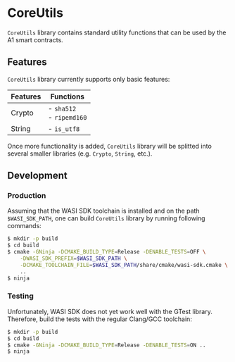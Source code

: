 # CoreUtils

`CoreUtils` library contains standard utility functions that can be used by the A1 smart contracts.

## Features

`CoreUtils` library currently supports only basic features:

| Features | Functions   |
| -------- |-------------|
| Crypto   | - `sha512` <br/> - `ripemd160` |
| String   | - `is_utf8` |

Once more functionality is added, `CoreUtils` library will be splitted into several smaller libraries (e.g. `Crypto`, `String`, etc.).

## Development

### Production

Assuming that the WASI SDK toolchain is installed and on the path `$WASI_SDK_PATH`, one can build `CoreUtils` library by running following commands:

```sh
$ mkdir -p build
$ cd build
$ cmake -GNinja -DCMAKE_BUILD_TYPE=Release -DENABLE_TESTS=OFF \
    -DWASI_SDK_PREFIX=$WASI_SDK_PATH \
    -DCMAKE_TOOLCHAIN_FILE=$WASI_SDK_PATH/share/cmake/wasi-sdk.cmake \
    ..
$ ninja
```

### Testing

Unfortunately, WASI SDK does not yet work well with the GTest library. Therefore, build the tests with the regular Clang/GCC toolchain:

```sh
$ mkdir -p build
$ cd build
$ cmake -GNinja -DCMAKE_BUILD_TYPE=Release -DENABLE_TESTS=ON ..
$ ninja
```
